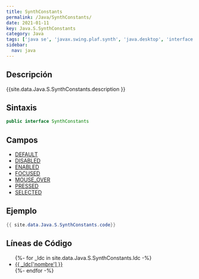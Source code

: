 ```yaml
---
title: SynthConstants
permalink: /Java/SynthConstants/
date: 2021-01-11
key: Java.S.SynthConstants
category: Java
tags: ['java se', 'javax.swing.plaf.synth', 'java.desktop', 'interface java', 'Java 1.5']
sidebar: 
  nav: java
---
```


## Descripción
{{site.data.Java.S.SynthConstants.description }}

## Sintaxis
~~~java
public interface SynthConstants
~~~

## Campos
* [DEFAULT](/Java/SynthConstants/DEFAULT)
* [DISABLED](/Java/SynthConstants/DISABLED)
* [ENABLED](/Java/SynthConstants/ENABLED)
* [FOCUSED](/Java/SynthConstants/FOCUSED)
* [MOUSE_OVER](/Java/SynthConstants/MOUSE_OVER)
* [PRESSED](/Java/SynthConstants/PRESSED)
* [SELECTED](/Java/SynthConstants/SELECTED)

## Ejemplo
~~~java
{{ site.data.Java.S.SynthConstants.code}}
~~~

## Líneas de Código
<ul>
{%- for _ldc in site.data.Java.S.SynthConstants.ldc -%}
   <li>
       <a href="{{_ldc['url'] }}">{{ _ldc['nombre'] }}</a>
   </li>
{%- endfor -%}
</ul>
